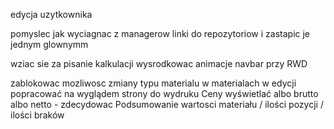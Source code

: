 edycja uzytkownika

pomyslec jak wyciagnac z managerow linki do repozytoriow i zastapic je jednym glownymm

wziac sie za pisanie kalkulacji
wysrodkowac animacje navbar przy RWD

zablokowac mozliwosc zmiany typu materialu w materialach w edycji
popracować na wyglądem strony do wydruku
Ceny wyświetlać albo brutto albo netto - zdecydowac
Podsumowanie wartosci materiału / ilości pozycji / ilości braków
